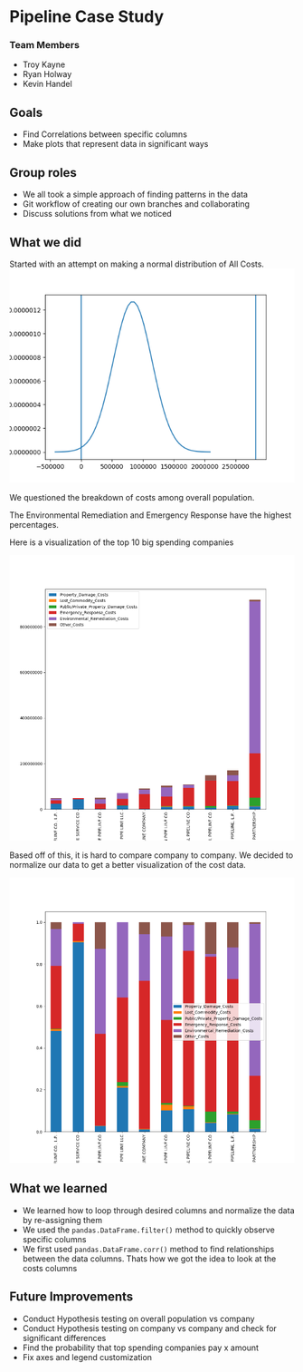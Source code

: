 # Pipeline Case Study

### Team Members
- Troy Kayne
- Ryan Holway
- Kevin Handel

## Goals
- Find Correlations between specific columns
- Make plots that represent data in significant ways


## Group roles
- We all took a simple approach of finding patterns in the data
- Git workflow of creating our own branches and collaborating
- Discuss solutions from what we noticed

## What we did
Started with an attempt on making a normal distribution of All Costs.
<img src='figures/normal_attempt.png' />

We questioned the breakdown of costs among overall population.

<!-- Pie chart here -->



The Environmental Remediation and Emergency Response have the highest percentages.

Here is a visualization of the top 10 big spending companies


<!-- big_spenders2.png -->
<img src='figures/big_spenders2.png' />


Based off of this, it is hard to compare company to company. We decided to normalize our data to get a better visualization of the cost data.

<!-- big_spenders.png -->
<img src='figures/big_spenders.png' />

## What we learned
- We learned how to loop through desired columns and normalize the data by re-assigning them
- We used the `pandas.DataFrame.filter()` method to quickly observe specific columns
- We first used `pandas.DataFrame.corr()` method to find relationships between the data columns. Thats how we got the idea to look at the costs columns


## Future Improvements
- Conduct Hypothesis testing on overall population vs company
- Conduct Hypothesis testing on company vs company and check for significant differences
- Find the probability that top spending companies pay x amount
- Fix axes and legend customization
